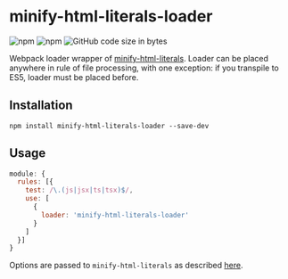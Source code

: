 # minify-html-literals-loader

![npm](https://img.shields.io/npm/v/minify-html-literals-loader)
![npm](https://img.shields.io/npm/dw/minify-html-literals-loader)
![GitHub code size in bytes](https://img.shields.io/github/languages/code-size/andrewlevada/minify-html-literals-loader)

Webpack loader wrapper of [minify-html-literals](https://www.npmjs.com/package/minify-html-literals).
Loader can be placed anywhere in rule of file processing, with one exception:
if you transpile to ES5, loader must be placed before. 

## Installation

```
npm install minify-html-literals-loader --save-dev
```

## Usage

```javascript
module: {
  rules: [{
    test: /\.(js|jsx|ts|tsx)$/,
    use: [
      {
        loader: 'minify-html-literals-loader'
      }
    ]
  }]
}
```

Options are passed to `minify-html-literals` as described [here](https://www.npmjs.com/package/minify-html-literals#options).
